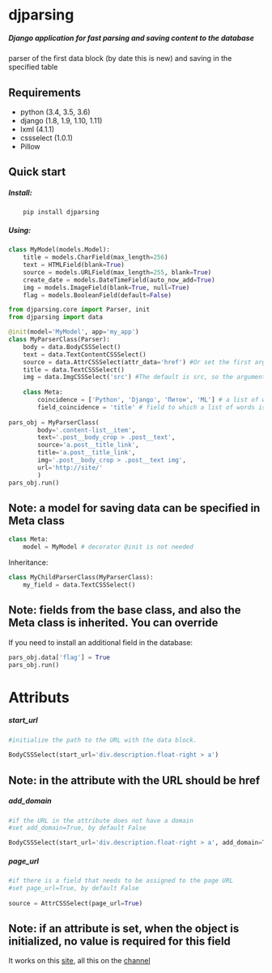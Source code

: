 djparsing 
===========
##### Django application for fast parsing and saving content to the database
parser of the first data block (by date this is new) and saving in the specified table

Requirements
-----------
* python (3.4, 3.5, 3.6)
* django (1.8, 1.9, 1.10, 1.11)
* lxml (4.1.1)
* cssselect (1.0.1)
* Pillow         

Quick start
-----------
##### Install:
        pip install djparsing
##### Using:
```python
class MyModel(models.Model):
    title = models.CharField(max_length=256)
    text = HTMLField(blank=True)
    source = models.URLField(max_length=255, blank=True)
    create_date = models.DateTimeField(auto_now_add=True)
    img = models.ImageField(blank=True, null=True)
    flag = models.BooleanField(default=False)
```
```python
from djparsing.core import Parser, init
from djparsing import data

@init(model='MyModel', app='my_app')
class MyParserClass(Parser):
    body = data.BodyCSSSelect()
    text = data.TextContentCSSSelect()
    source = data.AttrCSSSelect(attr_data='href') #Or set the first argument AttrCSSSelect('href')
    title = data.TextCSSSelect()
    img = data.ImgCSSSelect('src') #The default is src, so the argument is optional. can ImgCSSSelect()
    
    class Meta:
        coincidence = ['Python', 'Django', 'Питон', 'ML'] # a list of words for the condition that the data fit
        field_coincidence = 'title' # field to which a list of words is used
    
pars_obj = MyParserClass(
        body='.content-list__item',
        text='.post__body_crop > .post__text',
        source='a.post__title_link',
        title='a.post__title_link',
        img='.post__body_crop > .post__text img',
        url='http://site/'
        )
pars_obj.run()
```
Note: a model for saving data can be specified in Meta class
------
```python
class Meta:
    model = MyModel # decorator @init is not needed
```
Inheritance:
```python
class MyChildParserClass(MyParserClass):
    my_field = data.TextCSSSelect()
```
Note: fields from the base class, and also the Meta class is inherited. You can override
------    
If you need to install an additional field in the database:
```python
pars_obj.data['flag'] = True
pars_obj.run()
```
Attributs
=========
##### start_url

```python
#initialize the path to the URL with the data block.
 
BodyCSSSelect(start_url='div.description.float-right > a')
```
Note: in the attribute with the URL should be href
-------
##### add_domain
```python
#if the URL in the attribute does not have a domain
#set add_domain=True, by default False

BodyCSSSelect(start_url='div.description.float-right > a', add_domain=True)
```
##### page_url
```python
#if there is a field that needs to be assigned to the page URL
#set page_url=True, by default False
    
source = AttrCSSSelect(page_url=True)
```
Note: if an attribute is set, when the object is initialized, no value is required for this field
-------
It works on this [site](http://pythoff.com/), all this on the [channel](https://telegram.me/python_all)
